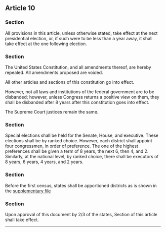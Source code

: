 

## Article 10
<!--- Ratification -->


### Section 
<!--- Buffer period -->

All provisions in this article, unless otherwise stated, take effect at the next presidential election, or, if such were to be less than a year away, it shall take effect at the one following election.

### Section

The United States Constitution, and all amendments thereof, are hereby repealed.
All amendments proposed are voided.

All other articles and sections of this constitution go into effect.

However, not all laws and institutions of the federal government are to be disbanded; however, unless Congress returns a positive view on them, they shall be disbanded after 8 years after this constitution goes into effect.

The Supreme Court justices remain the same.

### Section

Special elections shall be held for the Senate, House, and executive.
These elections shall be by ranked choice.
However, each district shall appoint four congressmen, in order of preference.
The one of the highest preferences shall be given a term of 8 years, the next 6, then 4, and 2.
Similarly, at the national level, by ranked choice, there shall be executors of 8 years, 6 years, 4 years, and 2 years.

### Section

Before the first census, states shall be apportioned districts as is shown in the [supplementary file](./figures/current.csv)

### Section

Upon approval of this document by 2/3 of the states, Section of this article shall take effect.

---